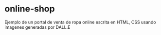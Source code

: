 # online-shop
Ejemplo de un portal de venta de ropa online escrita en HTML, CSS usando imagenes generadas por DALL.E
